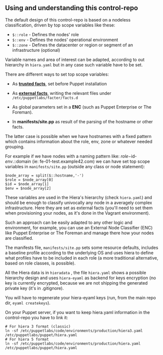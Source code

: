 ## Using and understanding this control-repo

The default design of this control-repo is based on a nodeless classification, driven by top scope variables like these:

  - ```$::role``` - Defines the nodes' role
  - ```$::env``` - Defines the nodes' operational environment
  - ```$::zone``` - Defines the datacenter or region or segment of an infrastructure (optional)

Variable names and area of interest can be adapted, according to out hierarchy in ```hiera.yaml``` but in any case such variable have to be set.

There are different ways to set top scope variables:

  - As **[trusted facts](trusted_facts.md)**, set before Puppet installation

  - As **[external facts](trusted_fact.s)**, writing the relevant files under ```/etc/puppetlabs/facter/facts.d```

  - As global parameters set in a **ENC** (such as Puppet Enterprise or The Foreman).

  - In **manifests/site.pp** as result of the parsing of the hostname or other facts.

The latter case is possible when we have hostnames with a fixed pattern which contains information about the role, env, zone or whatever needed grouping.

For example if we have nodes with a naming pattern like: $role-$id-$env.$::domain (ie: fe-01-test.example42.com) we can have set top scope variables in ```manifests/site.pp``` (outside any class or node statement):

    $node_array = split($::hostname,'-')
    $role = $node_array[0]
    $id = $node_array[1]
    $env = $node_array[2]

These variables are used in the Hiera's hierarchy (check ```hiera.yaml```) and should be enough to classify univocally any node in a averagely complex infrastructure. Here they are set as external facts (you'll need to set them when provisioning your nodes, as it's done in the Vagrant environment).

Such an approach can be easily adapted to any other logic and environment, for example, you can use an External Node Classifier (ENC) like Puppet Enterprise or The Foreman and manage there how your nodes are classified.

The manifests file, ```manifests/site.pp``` sets some resource defaults, includes a baseline profile according to the underlying OS and uses hiera to define what profiles have to be included in each role (a more traditional alternative, based on role classes, is possible).

All the Hiera data is in ```hieradata``` , the file ```hiera.yaml``` shows a possible hierarchy design and uses ```hiera-eyaml``` as backend for keys encryption (no key is currently encrypted, because we are not shipping the generated private key (it's in .gitignore).

You will have to regenerate your hiera-eyaml keys (run, from the main repo dir, ```eyaml createkeys```).

On your Puppet server, if you want to keep hiera.yaml information in the control-repo you have to link it:

    # For hiera 3 format (classic)
    ln -sf /etc/puppetlabs/code/environments/production/hiera3.yaml /etc/puppetlabs/puppet/hiera.yaml
    # For hiera 5 format
    ln -sf /etc/puppetlabs/code/environments/production/hiera.yaml /etc/puppetlabs/puppet/hiera.yaml

